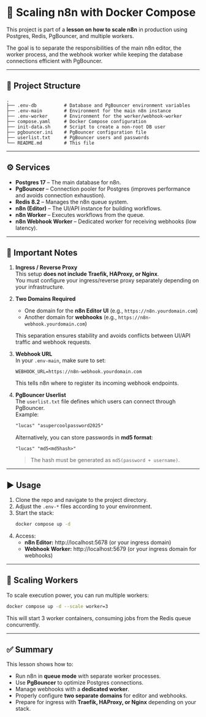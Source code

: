 # 🚀 Scaling n8n with Docker Compose

This project is part of a **lesson on how to scale n8n** in production using Postgres, Redis, PgBouncer, and multiple workers.  

The goal is to separate the responsibilities of the main n8n editor, the worker process, and the webhook worker while keeping the database connections efficient with PgBouncer.

---

## 📂 Project Structure

```
.
├── .env-db          # Database and PgBouncer environment variables
├── .env-main        # Environment for the main n8n instance
├── .env-worker      # Environment for the worker/webhook-worker
├── compose.yaml     # Docker Compose configuration
├── init-data.sh     # Script to create a non-root DB user
├── pgbouncer.ini    # PgBouncer configuration file
├── userlist.txt     # PgBouncer users and passwords
└── README.md        # This file
```

---

## ⚙️ Services

- **Postgres 17** – The main database for n8n.  
- **PgBouncer** – Connection pooler for Postgres (improves performance and avoids connection exhaustion).  
- **Redis 8.2** – Manages the n8n queue system.  
- **n8n (Editor)** – The UI/API instance for building workflows.  
- **n8n Worker** – Executes workflows from the queue.  
- **n8n Webhook Worker** – Dedicated worker for receiving webhooks (low latency).  

---

## 🔑 Important Notes

1. **Ingress / Reverse Proxy**  
   This setup **does not include Traefik, HAProxy, or Nginx**.  
   You must configure your ingress/reverse proxy separately depending on your infrastructure.

2. **Two Domains Required**  
   - One domain for the **n8n Editor UI** (e.g., `https://n8n.yourdomain.com`)  
   - Another domain for **webhooks** (e.g., `https://n8n-webhook.yourdomain.com`)  

   This separation ensures stability and avoids conflicts between UI/API traffic and webhook requests.

3. **Webhook URL**  
   In your `.env-main`, make sure to set:  
   ```dotenv
   WEBHOOK_URL=https://n8n-webhook.yourdomain.com
   ```

   This tells n8n where to register its incoming webhook endpoints.

4. **PgBouncer Userlist**  
   The `userlist.txt` file defines which users can connect through PgBouncer.  
   Example:
   ```txt
   "lucas" "asupercoolpassword2025"
   ```
   Alternatively, you can store passwords in **md5 format**:
   ```
   "lucas" "md5<md5hash>"
   ```
   > The hash must be generated as `md5(password + username)`.

---

## ▶️ Usage

1. Clone the repo and navigate to the project directory.  
2. Adjust the `.env-*` files according to your environment.  
3. Start the stack:  
   ```bash
   docker compose up -d
   ```
4. Access:  
   - **n8n Editor:** http://localhost:5678 (or your ingress domain)  
   - **Webhook Worker:** http://localhost:5679 (or your ingress domain for webhooks)  

---

## 📌 Scaling Workers

To scale execution power, you can run multiple workers:  
```bash
docker compose up -d --scale worker=3
```

This will start 3 worker containers, consuming jobs from the Redis queue concurrently.

---

## ✅ Summary

This lesson shows how to:  
- Run n8n in **queue mode** with separate worker processes.  
- Use **PgBouncer** to optimize Postgres connections.  
- Manage webhooks with a **dedicated worker**.  
- Properly configure **two separate domains** for editor and webhooks.  
- Prepare for ingress with **Traefik, HAProxy, or Nginx** depending on your stack.
